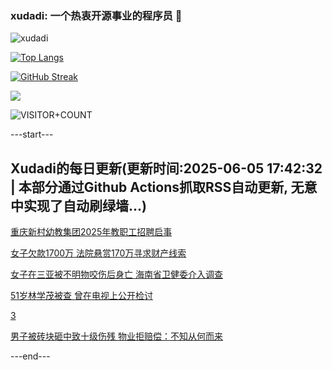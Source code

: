 ### xudadi: 一个热衷开源事业的程序员 👋

![xudadi](https://github-readme-stats-git-masterorgs-github-readme-stats-team.vercel.app/api?username=xudadi)

[![Top Langs](https://github-readme-stats.vercel.app/api/top-langs/?username=xudadi)](https://github.com/anuraghazra/github-readme-stats)

[![GitHub Streak](https://streak-stats.demolab.com?user=xudadi&locale=zh_Hans)](https://git.io/streak-stats)

![](https://raw.githubusercontent.com/xudadi/xudadi/main/assets/github-contribution-grid-snake.svg)

![VISITOR+COUNT](https://komarev.com/ghpvc/?username=xudadi&label=VISITOR+COUNT)


---start---

## Xudadi的每日更新(更新时间:2025-06-05 17:42:32 | 本部分通过Github Actions抓取RSS自动更新, 无意中实现了自动刷绿墙...)

[重庆新村幼教集团2025年教职工招聘启事](https://www.gongkaoleida.com/article/2434626)

[女子欠款1700万 法院悬赏170万寻求财产线索](https://m.163.com/news/article/K19RH8T2051492T3.html)

[女子在三亚被不明物咬伤后身亡 海南省卫健委介入调查](https://m.163.com/news/article/K19J5D79053469KC.html)

[51岁林学茂被查 曾在电视上公开检讨](https://m.163.com/news/article/K19PHEUU055040N3.html)

[3](https://m.163.com/touch/news/sub/domestic)

[男子被砖块砸中致十级伤残 物业拒赔偿：不知从何而来](https://m.163.com/news/article/K19MRI3B0514R9OJ.html)

---end---
